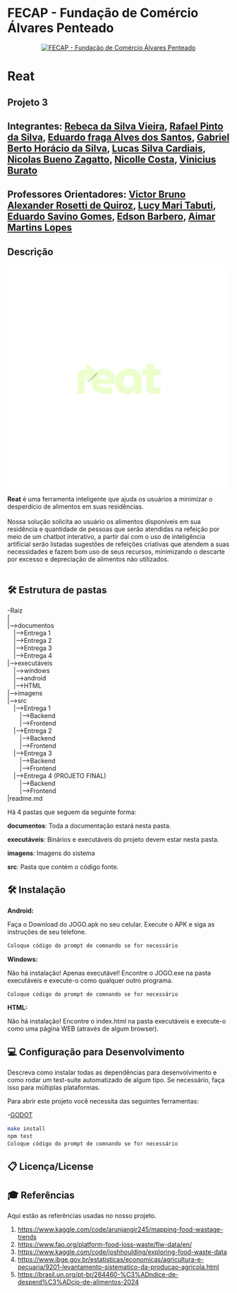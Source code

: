# FECAP - Fundação de Comércio Álvares Penteado

<p align="center">
<a href= "https://www.fecap.br/"><img src="https://encrypted-tbn0.gstatic.com/images?q=tbn:ANd9GcRhZPrRa89Kma0ZZogxm0pi-tCn_TLKeHGVxywp-LXAFGR3B1DPouAJYHgKZGV0XTEf4AE&usqp=CAU" alt="FECAP - Fundação de Comércio Álvares Penteado" border="0"></a>
</p>

# Reat

## Projeto 3

## Integrantes: <a href="https://www.linkedin.com/in/rebeca-da-silva-vieira-850a83242">Rebeca da Silva Vieira</a>, <a href="https://www.linkedin.com/in/rafael-pinto-da-silva-8a6a982a5?trk=contact-info">Rafael Pinto da Silva</a>, <a href="https://www.linkedin.com/in/eduardo-fraga-santos">Eduardo fraga Alves dos Santos</a>, <a href="https://www.linkedin.com/in/gabriel-berto-167475141/">Gabriel Berto Horácio da Silva</a>, <a href="https://www.linkedin.com">Lucas Silva Cardiais</a>, <a href="https://www.linkedin.com/in/nicolas-bueno-zagatto-b274451a4/">Nicolas Bueno Zagatto</a>, <a href="https://www.linkedin.com">Nicolle Costa</a>, <a href="https://www.linkedin.com">Vinicius Burato</a>

## Professores Orientadores: <a href="https://www.linkedin.com/in/victorbarq/">Victor Bruno Alexander Rosetti de Quiroz</a>, <a href="https://www.linkedin.com/in/lucymari/">Lucy Mari Tabuti</a>, <a href="https://www.linkedin.com/in/eduardo-savino-gomes-77833a10/">Eduardo Savino Gomes</a>, <a href="https://www.linkedin.com/in/edsonbarbero/">Edson Barbero</a>, <a href="https://www.linkedin.com/in/aimarlopes/">Aimar Martins Lopes</a>

## Descrição

<p align="center">
<img src="imagens/IMG_1474-1.png" alt="LOGO DO REAT" border="0">
</p>


<b>Reat</b> é uma ferramenta inteligente que ajuda os usuários a minimizar o desperdício de alimentos em suas residências.
<br><br>
Nossa solução solicita ao usuário os alimentos disponíveis em sua residência e quantidade de pessoas que serão atendidas na refeição por meio de um chatbot interativo, a partir daí com o uso de inteligência artificial serão listadas sugestões de refeições criativas que atendem a suas necessidades e fazem bom uso de seus recursos, minimizando o descarte por excesso e depreciação de alimentos não utilizados. 
<br><br>

## 🛠 Estrutura de pastas

-Raiz<br>
|<br>
|-->documentos<br>
  &emsp;|-->Entrega 1<br>
  &emsp;|-->Entrega 2<br>
  &emsp;|-->Entrega 3<br>
  &emsp;|-->Entrega 4<br>
|-->executáveis<br>
  &emsp;|-->windows<br>
  &emsp;|-->android<br>
  &emsp;|-->HTML<br>
|-->imagens<br>
|-->src<br>
  &emsp;|-->Entrega 1<br>
   &emsp;&emsp;|-->Backend<br>
   &emsp;&emsp;|-->Frontend<br>
  &emsp;|-->Entrega 2<br>
   &emsp;&emsp;|-->Backend<br>
   &emsp;&emsp;|-->Frontend<br>
  &emsp;|-->Entrega 3<br>
   &emsp;&emsp;|-->Backend<br>
   &emsp;&emsp;|-->Frontend<br>
  &emsp;|-->Entrega 4 (PROJETO FINAL)<br>
   &emsp;&emsp;|-->Backend<br>
  &emsp;&emsp;|-->Frontend<br>
|readme.md<br>

Há 4 pastas que seguem da seguinte forma:

<b>documentos</b>: Toda a documentação estará nesta pasta.

<b>executáveis</b>: Binários e executáveis do projeto devem estar nesta pasta.

<b>imagens</b>: Imagens do sistema

<b>src</b>: Pasta que contém o código fonte.

## 🛠 Instalação

<b>Android:</b>

Faça o Download do JOGO.apk no seu celular.
Execute o APK e siga as instruções de seu telefone.

```sh
Coloque código do prompt de comnando se for necessário
```

<b>Windows:</b>

Não há instalação! Apenas executável!
Encontre o JOGO.exe na pasta executáveis e execute-o como qualquer outro programa.

```sh
Coloque código do prompt de comnando se for necessário
```

<b>HTML:</b>

Não há instalação!
Encontre o index.html na pasta executáveis e execute-o como uma página WEB (através de algum browser).

## 💻 Configuração para Desenvolvimento

Descreva como instalar todas as dependências para desenvolvimento e como rodar um test-suite automatizado de algum tipo. Se necessário, faça isso para múltiplas plataformas.

Para abrir este projeto você necessita das seguintes ferramentas:

-<a href="https://godotengine.org/download">GODOT</a>

```sh
make install
npm test
Coloque código do prompt de comnando se for necessário
```

## 📋 Licença/License


## 🎓 Referências

Aqui estão as referências usadas no nosso projeto.

1. <https://www.kaggle.com/code/arunjangir245/mapping-food-wastage-trends>
2. <https://www.fao.org/platform-food-loss-waste/flw-data/en/>
3. <https://www.kaggle.com/code/joshhoulding/exploring-food-waste-data>
4. <https://www.ibge.gov.br/estatisticas/economicas/agricultura-e-pecuaria/9201-levantamento-sistematico-da-producao-agricola.html>
5. <https://brasil.un.org/pt-br/264460-%C3%ADndice-de-desperd%C3%ADcio-de-alimentos-2024>


